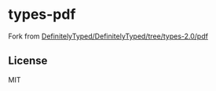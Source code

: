 # types-pdf

Fork from [DefinitelyTyped/DefinitelyTyped/tree/types-2.0/pdf](https://github.com/DefinitelyTyped/DefinitelyTyped/tree/types-2.0/pdf)

## License
MIT
